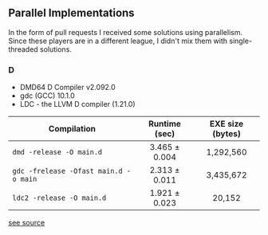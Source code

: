 ## Parallel Implementations

In the form of pull requests I received some solutions
using parallelism. Since these players are in a different league,
I didn't mix them with single-threaded solutions.


### D

* DMD64 D Compiler v2.092.0
* gdc (GCC) 10.1.0
* LDC - the LLVM D compiler (1.21.0)

| Compilation | Runtime (sec) | EXE size (bytes) |
|-----|:---:|:---:|
| `dmd -release -O main.d` | 3.465 ± 0.004 | 1,292,560 |
| `gdc -frelease -Ofast main.d -o main` | 2.313 ± 0.011 | 3,435,672 |
| `ldc2 -release -O main.d` | 1.921 ± 0.023 | 20,152 |

[see source](d)
